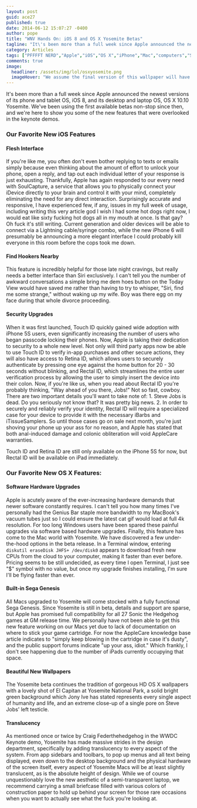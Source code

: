 ```yaml
---
layout: post
guid: ace27
published: true
date: 2014-06-12 15:07:27 -0400
author: pope
title: "WNV Hands On: iOS 8 and OS X Yosemite Betas"
tagline: "It\'s been more than a full week since Apple announced the newest versions of its phone and tablet OS, iOS 8, and its desktop and laptop OS, OS X 10.10 Yosemite. We\'ve been using the first available betas non-stop since then, and we\'re here to show you some of the new features that were overlooked in the keynote demos."
category: Articles
tags: ["PFFFFT NERD","Apple","iOS","OS X","iPhone","Mac","computers","Steve Jobs","Sega","video games","Rectal ID","colonic obliteration"]
comments: true 
image:
  headliner: /assets/img/lol/osxyosemite.png
  imageHover: "We assume the final version of this wallpaper will have a dickbutt etched into the stone face"
---
```


It's been more than a full week since Apple announced the newest versions of its phone and tablet OS, iOS 8, and its desktop and laptop OS, OS X 10.10 Yosemite. We've been using the first available betas non-stop since then, and we're here to show you some of the new features that were overlooked in the keynote demos.

### Our Favorite New iOS Features

#### Flesh Interface

If you're like me, you often don't even bother replying to texts or emails simply because even thinking about the amount of effort to unlock your phone, open a reply, and tap out each individual letter of your response is just exhausting. Thankfully, Apple has again responded to our every need with SoulCapture, a service that allows you to physically connect your iDevice directly to your brain and control it with your mind, completely eliminating the need for any direct interaction. Surprisingly accurate and responsive, I have experienced few, if any, issues in my full week of usage, including writing this very article god I wish I had some hot dogs right now, I would eat like sixty fucking hot dogs all in my mouth at once. Is that gay? Oh fuck it's still writing. Current generation and older devices will be able to connect via a Lightning cable/syringe combo, while the new iPhone 6 will presumably be announcing a more elegant interface I could probably kill everyone in this room before the cops took me down.

#### Find Hookers Nearby

This feature is incredibly helpful for those late night cravings, but really needs a better interface than Siri exclusively. I can't tell you the number of awkward conversations a simple bring me dem hoes button on the Today View would have saved me rather than having to try to whisper, "Siri, find me some strange," without waking up my wife. Boy was there egg on my face during that whole divorce proceeding.

#### Security Upgrades

When it was first launched, Touch ID quickly gained wide adoption with iPhone 5S users, even significantly increasing the number of users who began passcode locking their phones. Now, Apple is taking their dedication to security to a whole new level. Not only will third party apps now be able to use Touch ID to verify in-app purchases and other secure actions, they will also have access to Retina ID, which allows users to securely authenticate by pressing one eye against the home button for 20 - 30 seconds without blinking, and Rectal ID, which streamlines the entire user verification process by allowing the user to simply insert the device into their colon. Now, if you're like us, when you read about Rectal ID you're probably thinking, "Way ahead of you there, Jobs!" Not so fast, cowboy. There are two important details you'll want to take note of: 1. Steve Jobs is dead. Do you seriously not know that? It was pretty big news. 2. In order to securely and reliably verify your identity, Rectal ID will require a specialized case for your device to provide it with the necessary iBarbs and iTissueSamplers. So until those cases go on sale next month, you're just shoving your phone up your ass for no reason, and Apple has stated that both anal-induced damage and colonic obliteration will void AppleCare warranties.

Touch ID and Retina ID are still only available on the iPhone 5S for now, but Rectal ID will be available on iPad immediately.

### Our Favorite New OS X Features:

#### Software Hardware Upgrades

Apple is acutely aware of the ever-increasing hardware demands that newer software constantly requires. I can't tell you how many times I've personally had the Genius Bar staple more bandwidth to my MacBook's vacuum tubes just so I could ensure the latest cat gif would load at full 4k resolution. For too long Windows users have been spared these painful upgrades via software based hardware upgrades. Finally, this feature has come to the Mac world with Yosemite. We have discovered a few under-the-hood options in the beta release. In a Terminal window, entering `diskutil eraseDisk JHFS+ /dev/disk0` appears to download fresh new CPUs from the cloud to your computer, making it faster than ever before. Pricing seems to be still undecided, as every time I open Terminal, I just see "$" symbol with no value, but once my upgrade finishes installing, I'm sure I'll be flying faster than ever.

#### Built-in Sega Genesis

All Macs upgraded to Yosemite will come stocked with a fully functional Sega Genesis. Since Yosemite is still in beta, details and support are sparse, but Apple has promised full compatibility for all 27 Sonic the Hedgehog games at GM release time. We personally have not been able to get this new feature working on our Macs yet due to lack of documentation on where to stick your game cartridge. For now the AppleCare knowledge base article indicates to "simply keep blowing in the cartridge in case it's dusty", and the public support forums indicate "up your ass, idiot." Which frankly, I don't see happening due to the number of iPads currently occupying that space.

#### Beautiful New Wallpapers

The Yosemite beta continues the tradition of gorgeous HD OS X wallpapers with a lovely shot of El Capitan at Yosemite National Park, a solid bright green background which Jony Ive has stated represents every single aspect of humanity and life, and an extreme close-up of a single pore on Steve Jobs' left testicle.

#### Translucency

As mentioned once or twice by Craig Federthehedgehog in the WWDC Keynote demo, Yosemite has made massive strides in the design department, specifically by adding translucency to every aspect of the system. From app sidebars and toolbars, to pop up menus and all text being displayed, even down to the desktop background and the physical hardware of the screen itself, every aspect of Yosemite Macs will be at least slightly translucent, as is the absolute height of design. While we of course unquestionably love the new aesthetic of a semi-transparent laptop, we recommend carrying a small briefcase filled with various colors of construction paper to hold up behind your screen for those rare occasions when you want to actually see what the fuck you're looking at.